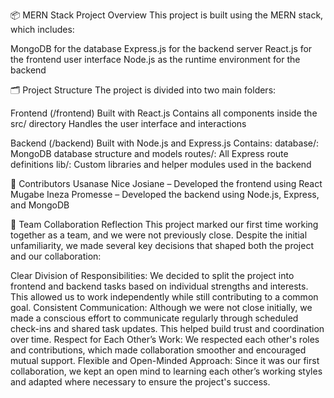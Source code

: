 📦 MERN Stack Project Overview
This project is built using the MERN stack, which includes:

MongoDB for the database
Express.js for the backend server
React.js for the frontend user interface
Node.js as the runtime environment for the backend

🗂️ Project Structure
The project is divided into two main folders:

Frontend (/frontend)
Built with React.js
Contains all components inside the src/ directory
Handles the user interface and interactions

Backend (/backend)
Built with Node.js and Express.js
Contains:
database/: MongoDB database structure and models
routes/: All Express route definitions
lib/: Custom libraries and helper modules used in the backend

👥 Contributors
Usanase Nice Josiane – Developed the frontend using React
Mugabe Ineza Promesse – Developed the backend using Node.js, Express, and MongoDB


🤝 Team Collaboration Reflection
This project marked our first time working together as a team, and we were not previously close. Despite the initial unfamiliarity, we made several key decisions that shaped both the project and our collaboration:

Clear Division of Responsibilities: We decided to split the project into frontend and backend tasks based on individual strengths and interests. This allowed us to work independently while still contributing to a common goal.
Consistent Communication: Although we were not close initially, we made a conscious effort to communicate regularly through scheduled check-ins and shared task updates. This helped build trust and coordination over time.
Respect for Each Other’s Work: We respected each other's roles and contributions, which made collaboration smoother and encouraged mutual support.
Flexible and Open-Minded Approach: Since it was our first collaboration, we kept an open mind to learning each other’s working styles and adapted where necessary to ensure the project's success.
